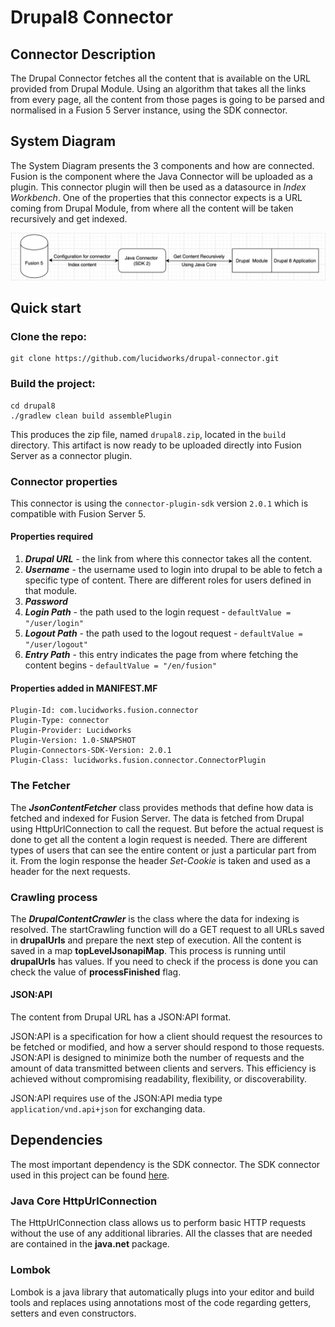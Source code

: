# Drupal8 Connector

## Connector Description

The Drupal Connector fetches all the content that is available on the URL provided from Drupal Module. Using an algorithm that takes all the links from every page, all the content from those pages is going to be parsed and normalised in a Fusion 5 Server instance, using the SDK connector. 

## System Diagram
The System Diagram presents the 3 components and how are connected. Fusion is the component where the Java Connector will be uploaded as a plugin. This connector plugin will then be used as a datasource in _Index Workbench_. One of the properties that this connector expects is a URL coming from Drupal Module, from where all the content will be taken recursively and get indexed.

 ![diagram](diagram.png)

## Quick start

### Clone the repo:
```
git clone https://github.com/lucidworks/drupal-connector.git
```

### Build the project:
```
cd drupal8
./gradlew clean build assemblePlugin
```
 This produces the zip file, named `drupal8.zip`, located in the `build` directory.
This artifact is now ready to be uploaded directly into Fusion Server as a connector plugin.

### Connector properties
This connector is using the `connector-plugin-sdk` version `2.0.1` which is compatible with Fusion Server 5.

#### Properties required
1. **_Drupal URL_** - the link from where this connector takes all the content.
2. **_Username_** - the username used to login into drupal to be able to fetch a specific type of content. There are different roles for users defined in that module.
3. **_Password_** 
4. **_Login Path_** - the path used to the login request - ```defaultValue = "/user/login"``` 
4. **_Logout Path_** - the path used to the logout request - ```defaultValue = "/user/logout"```
5. **_Entry Path_** -  this entry indicates the page from where fetching the content begins - ```defaultValue = "/en/fusion"```

#### Properties added in MANIFEST.MF
```
Plugin-Id: com.lucidworks.fusion.connector
Plugin-Type: connector
Plugin-Provider: Lucidworks
Plugin-Version: 1.0-SNAPSHOT
Plugin-Connectors-SDK-Version: 2.0.1
Plugin-Class: lucidworks.fusion.connector.ConnectorPlugin
```

### The Fetcher
The **_JsonContentFetcher_** class provides methods that define how data is fetched and indexed for Fusion Server. The data is fetched from Drupal using HttpUrlConnection to call the request. But before the actual request is done to get all the content a login request is needed. There are different types of users that can see the entire content or just a particular part from it.
 From the login response the header _Set-Cookie_ is taken and used as a header for the next requests.
 
### Crawling process
The **_DrupalContentCrawler_** is the class where the data for indexing is resolved. The startCrawling function will do a GET request to all URLs saved in **drupalUrls** and prepare the next step of execution. All the content is saved in a map **topLevelJsonapiMap**. This process is running until **drupalUrls** has values. 
If you need to check if the process is done you can check the value of **processFinished** flag.

#### JSON:API
The content from Drupal URL has a JSON:API format.

JSON:API is a specification for how a client should request the resources to be fetched or modified, and how a server should respond to those requests.
JSON:API is designed to minimize both the number of requests and the amount of data transmitted between clients and servers. This efficiency is achieved without compromising readability, flexibility, or discoverability.

JSON:API requires use of the JSON:API media type `application/vnd.api+json` for exchanging data.

## Dependencies
The most important dependency is the SDK connector. The SDK connector used in this project can be found [here](https://github.com/lucidworks/connectors-sdk-resources/tree/master/java-sdk).

### Java Core HttpUrlConnection
The HttpUrlConnection class allows us to perform basic HTTP requests without the use of any additional libraries. All the classes that are needed are contained in the **java.net** package.

### Lombok 
Lombok is a java library that automatically plugs into your editor and build tools and replaces using annotations most of the code regarding getters, setters and even constructors.

